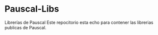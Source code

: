 Pauscal-Libs
============

Librerías de Pauscal
Este repocitorio esta echo para contener las librerias publicas de Pauscal.
